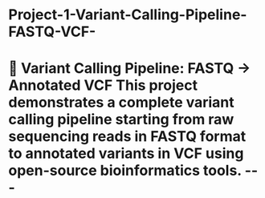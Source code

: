 # Project-1-Variant-Calling-Pipeline-FASTQ-VCF-
# 🧬 Variant Calling Pipeline: FASTQ → Annotated VCF  This project demonstrates a complete variant calling pipeline starting from raw sequencing reads in FASTQ format to annotated variants in VCF using open-source bioinformatics tools.  ---
